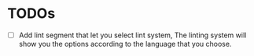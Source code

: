 # TODOs

- [ ] Add lint segment that let you select lint system, The linting system will show you the options according to the language that you choose.
